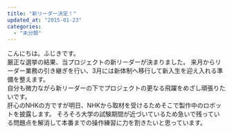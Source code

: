 ```yaml
---
title: "新リーダー決定！"
updated_at: "2015-01-23"
categories: 
  - "未分類"
---
```


こんにちは。ふじきです。  
厳正な選挙の結果、当プロジェクトの新リーダーが決まりました。 来月からリーダー業務の引き継ぎを行い、3月には新体制へ移行して新入生を迎え入れる準備を整えます。  
自分も微力ながら新リーダーの下でプロジェクトの更なる飛躍をめざし頑張りたいです。  
肝心のNHKの方ですが明日、NHKから取材を受けるためそこで製作中のロボットを披露します。 そろそろ大学の試験期間が近づいているため急いで残っている問題点を解消して本番までの操作練習に力を割きたいと思っています。
